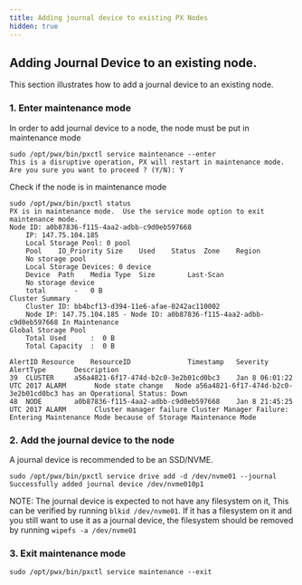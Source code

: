 ```yaml
---
title: Adding journal device to existing PX Nodes
hidden: true
---
```


## Adding Journal Device to an existing node.

This section illustrates how to add a journal device to an existing node.

### 1. Enter maintenance mode

In order to add journal device to a node, the node must be put in maintenance mode

```text
sudo /opt/pwx/bin/pxctl service maintenance --enter
This is a disruptive operation, PX will restart in maintenance mode.
Are you sure you want to proceed ? (Y/N): Y
```

Check if the node is in maintenance mode

```text
sudo /opt/pwx/bin/pxctl status
PX is in maintenance mode.  Use the service mode option to exit maintenance mode.
Node ID: a0b87836-f115-4aa2-adbb-c9d0eb597668
	IP: 147.75.104.185
 	Local Storage Pool: 0 pool
	Pool	IO_Priority	Size	Used	Status	Zone	Region
	No storage pool
	Local Storage Devices: 0 device
	Device	Path	Media Type	Size		Last-Scan
	No storage device
	total		-	0 B
Cluster Summary
	Cluster ID: bb4bcf13-d394-11e6-afae-0242ac110002
	Node IP: 147.75.104.185 - Node ID: a0b87836-f115-4aa2-adbb-c9d0eb597668 In Maintenance
Global Storage Pool
	Total Used    	:  0 B
	Total Capacity	:  0 B

AlertID	Resource	ResourceID				Timestamp	Severity	AlertType		Description
39	CLUSTER		a56a4821-6f17-474d-b2c0-3e2b01cd0bc3	Jan 8 06:01:22 UTC 2017	ALARM		Node state change	Node a56a4821-6f17-474d-b2c0-3e2b01cd0bc3 has an Operational Status: Down
48	NODE		a0b87836-f115-4aa2-adbb-c9d0eb597668	Jan 8 21:45:25 UTC 2017	ALARM		Cluster manager failure	Cluster Manager Failure: Entering Maintenance Mode because of Storage Maintenance Mode
```

### 2. Add the journal device to the node

A journal device  is recommended to be an SSD/NVME.

```text
sudo /opt/pwx/bin/pxctl service drive add -d /dev/nvme01 --journal
Successfully added journal device /dev/nvme010p1
```

NOTE: The journal device is expected to not have any filesystem on it, This can be verified by running `blkid /dev/nvme01`. If it has a filesystem on it and you still want to use it as a journal device, the filesystem should be removed by running `wipefs -a /dev/nvme01`

### 3. Exit maintenance mode

```text
sudo /opt/pwx/bin/pxctl service maintenance --exit
```
